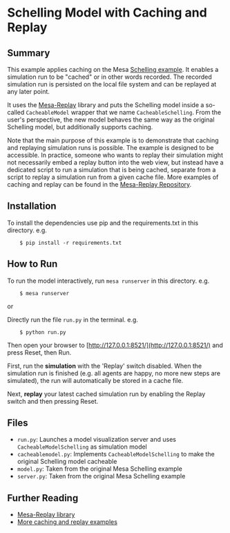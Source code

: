 # Schelling Model with Caching and Replay

## Summary

This example applies caching on the Mesa [Schelling example](https://github.com/projectmesa/mesa-examples/tree/main/examples/schelling).
It enables a simulation run to be "cached" or in other words recorded. The recorded simulation run is persisted on the local file system and can be replayed at any later point.

It uses the [Mesa-Replay](https://github.com/Logende/mesa-replay) library and puts the Schelling model inside a so-called `CacheableModel` wrapper that we name `CacheableSchelling`.
From the user's perspective, the new model behaves the same way as the original Schelling model, but additionally supports caching.

Note that the main purpose of this example is to demonstrate that caching and replaying simulation runs is possible.
The example is designed to be accessible.
In practice, someone who wants to replay their simulation might not necessarily embed a replay button into the web view, but instead have a dedicated script to run a simulation that is being cached, separate from a script to replay a simulation run from a given cache file.
More examples of caching and replay can be found in the [Mesa-Replay Repository](https://github.com/Logende/mesa-replay/tree/main/examples).

## Installation

To install the dependencies use pip and the requirements.txt in this directory. e.g.

```
    $ pip install -r requirements.txt
```

## How to Run

To run the model interactively, run ``mesa runserver`` in this directory. e.g.

```
    $ mesa runserver
```

or

Directly run the file ``run.py`` in the terminal. e.g.

```
    $ python run.py
```

Then open your browser to [http://127.0.0.1:8521/](http://127.0.0.1:8521/) and press Reset, then Run.

First, run the **simulation** with the 'Replay' switch disabled.
When the simulation run is finished (e.g. all agents are happy, no more new steps are simulated), the run will automatically be stored in a cache file.

Next, **replay** your latest cached simulation run by enabling the Replay switch and then pressing Reset.

## Files

* ``run.py``: Launches a model visualization server and uses `CacheableModelSchelling` as simulation model
* ``cacheablemodel.py``: Implements `CacheableModelSchelling` to make the original Schelling model cacheable
* ``model.py``: Taken from the original Mesa Schelling example
* ``server.py``: Taken from the original Mesa Schelling example

## Further Reading

* [Mesa-Replay library](https://github.com/Logende/mesa-replay)
* [More caching and replay examples](https://github.com/Logende/mesa-replay/tree/main/examples)

